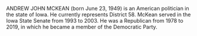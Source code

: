 ANDREW JOHN MCKEAN (born June 23, 1949) is an American politician in the state of Iowa. He currently represents District 58. McKean served in the Iowa State Senate from 1993 to 2003. He was a Republican from 1978 to 2019, in which he became a member of the Democratic Party.
